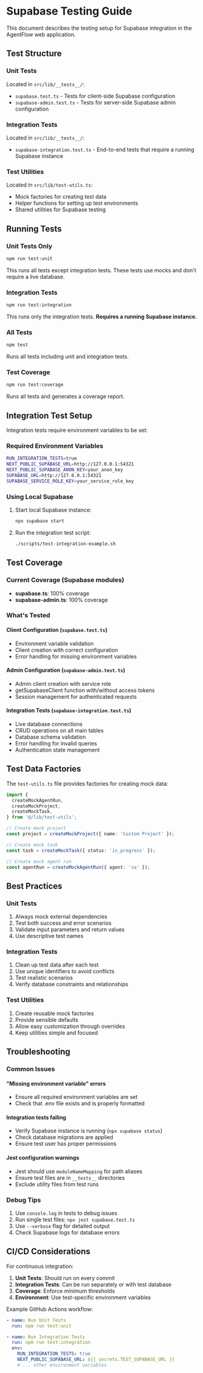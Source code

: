 # Supabase Testing Guide

This document describes the testing setup for Supabase integration in the
AgentFlow web application.

## Test Structure

### Unit Tests

Located in `src/lib/__tests__/`:

- `supabase.test.ts` - Tests for client-side Supabase configuration
- `supabase-admin.test.ts` - Tests for server-side Supabase admin configuration

### Integration Tests

Located in `src/lib/__tests__/`:

- `supabase-integration.test.ts` - End-to-end tests that require a running
  Supabase instance

### Test Utilities

Located in `src/lib/test-utils.ts`:

- Mock factories for creating test data
- Helper functions for setting up test environments
- Shared utilities for Supabase testing

## Running Tests

### Unit Tests Only

```bash
npm run test:unit
```

This runs all tests except integration tests. These tests use mocks and don't
require a live database.

### Integration Tests

```bash
npm run test:integration
```

This runs only the integration tests. **Requires a running Supabase instance.**

### All Tests

```bash
npm test
```

Runs all tests including unit and integration tests.

### Test Coverage

```bash
npm run test:coverage
```

Runs all tests and generates a coverage report.

## Integration Test Setup

Integration tests require environment variables to be set:

### Required Environment Variables

```bash
RUN_INTEGRATION_TESTS=true
NEXT_PUBLIC_SUPABASE_URL=http://127.0.0.1:54321
NEXT_PUBLIC_SUPABASE_ANON_KEY=your_anon_key
SUPABASE_URL=http://127.0.0.1:54321
SUPABASE_SERVICE_ROLE_KEY=your_service_role_key
```

### Using Local Supabase

1. Start local Supabase instance:

   ```bash
   npx supabase start
   ```

2. Run the integration test script:
   ```bash
   ./scripts/test-integration-example.sh
   ```

## Test Coverage

### Current Coverage (Supabase modules)

- **supabase.ts**: 100% coverage
- **supabase-admin.ts**: 100% coverage

### What's Tested

#### Client Configuration (`supabase.test.ts`)

- Environment variable validation
- Client creation with correct configuration
- Error handling for missing environment variables

#### Admin Configuration (`supabase-admin.test.ts`)

- Admin client creation with service role
- getSupabaseClient function with/without access tokens
- Session management for authenticated requests

#### Integration Tests (`supabase-integration.test.ts`)

- Live database connections
- CRUD operations on all main tables
- Database schema validation
- Error handling for invalid queries
- Authentication state management

## Test Data Factories

The `test-utils.ts` file provides factories for creating mock data:

```typescript
import {
  createMockAgentRun,
  createMockProject,
  createMockTask,
} from '@/lib/test-utils';

// Create mock project
const project = createMockProject({ name: 'Custom Project' });

// Create mock task
const task = createMockTask({ status: 'in_progress' });

// Create mock agent run
const agentRun = createMockAgentRun({ agent: 'sa' });
```

## Best Practices

### Unit Tests

1. Always mock external dependencies
2. Test both success and error scenarios
3. Validate input parameters and return values
4. Use descriptive test names

### Integration Tests

1. Clean up test data after each test
2. Use unique identifiers to avoid conflicts
3. Test realistic scenarios
4. Verify database constraints and relationships

### Test Utilities

1. Create reusable mock factories
2. Provide sensible defaults
3. Allow easy customization through overrides
4. Keep utilities simple and focused

## Troubleshooting

### Common Issues

#### "Missing environment variable" errors

- Ensure all required environment variables are set
- Check that .env file exists and is properly formatted

#### Integration tests failing

- Verify Supabase instance is running (`npx supabase status`)
- Check database migrations are applied
- Ensure test user has proper permissions

#### Jest configuration warnings

- Jest should use `moduleNameMapping` for path aliases
- Ensure test files are in `__tests__` directories
- Exclude utility files from test runs

### Debug Tips

1. Use `console.log` in tests to debug issues
2. Run single test files: `npx jest supabase.test.ts`
3. Use `--verbose` flag for detailed output
4. Check Supabase logs for database errors

## CI/CD Considerations

For continuous integration:

1. **Unit Tests**: Should run on every commit
2. **Integration Tests**: Can be run separately or with test database
3. **Coverage**: Enforce minimum thresholds
4. **Environment**: Use test-specific environment variables

Example GitHub Actions workflow:

```yaml
- name: Run Unit Tests
  run: npm run test:unit

- name: Run Integration Tests
  run: npm run test:integration
  env:
    RUN_INTEGRATION_TESTS: true
    NEXT_PUBLIC_SUPABASE_URL: ${{ secrets.TEST_SUPABASE_URL }}
    # ... other environment variables
```
